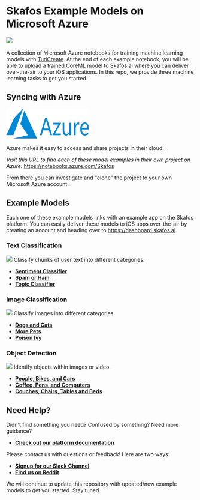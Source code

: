 # Skafos Example Models on Microsoft Azure
[<img src="https://docs.skafos.ai/assets/main-logo.png" width="40%">](https://skafos.ai)

A collection of Microsoft Azure notebooks for training machine learning models with
[TuriCreate](https://github.com/apple/turicreate). At the end of each example notebook,
you will be able to upload a trained [CoreML](https://developer.apple.com/documentation/coreml)
model to [Skafos.ai](https://skafos.ai) where you can deliver over-the-air to your
iOS applications. In this repo, we provide three machine learning tasks to get you started.

## Syncing with Azure
<img src="https://raw.githubusercontent.com/skafos/azure-example-models/master/assets/azure-logo.png" width="220" height="80"/>

Azure makes it easy to access and share projects in their cloud!

*Visit this URL to find each of these model examples in their own project on Azure:*
https://notebooks.azure.com/Skafos

From there you can investigate and "clone" the project to your own Microsoft Azure account.

## Example Models
Each one of these example models links with an example app on the Skafos platform. You can easily deliver these models to iOS apps over-the-air by creating an account and heading over to https://dashboard.skafos.ai.

### Text Classification
<a href="https://notebooks.azure.com/Skafos/projects/text-classification-examples">    <img src="https://notebooks.azure.com/launch.svg" /></a>
Classify chunks of user text into different categories.
- [**Sentiment Classifier**](TextClassification/sentiment_classifier.ipynb)
- [**Spam or Ham**](TextClassification/spam_or_ham.ipynb)
- [**Topic Classifier**](TextClassification/topic_classifier.ipynb)

### Image Classification
<a href="https://notebooks.azure.com/Skafos/projects/image-classification-examples">    <img src="https://notebooks.azure.com/launch.svg" /></a>
Classify images into different categories.
- [**Dogs and Cats**](ImageClassification/dogs_and_cats.ipynb)
- [**More Pets**](ImageClassification/more_pets.ipynb)
- [**Poison Ivy**](ImageClassification/poison_ivy.ipynb)

### Object Detection
<a href="https://notebooks.azure.com/Skafos/projects/object-detection-examples">    <img src="https://notebooks.azure.com/launch.svg" /></a>
Identify objects within images or video.
- [**People, Bikes, and Cars**](ObjectDetection/people_bikes_cars.ipynb)
- [**Coffee, Pens, and Computers**](ObjectDetection/coffee_pen_computer.ipynb)
- [**Couches, Chairs, Tables and Beds**](ObjectDetection/couch_chair_table_bed.ipynb)

## Need Help?
Didn't find something you need? Confused by something? Need more guidance?

- [**Check out our platform documentation**](https://docs.skafos.ai)

Please contact us with questions or feedback! Here are two ways:

-  [**Signup for our Slack Channel**](https://join.slack.com/t/metismachine-skafos/shared_invite/enQtNTAxMzEwOTk2NzA5LThjMmMyY2JkNTkwNDQ1YjgyYjFiY2MyMjRkMzYyM2E4MjUxNTJmYmQyODVhZWM2MjQwMjE5ZGM1Y2YwN2M5ODI)
-  [**Find us on Reddit**](https://reddit.com/r/skafos)

We will continue to update this repository with updated/new example models to get you started. Stay tuned.
